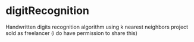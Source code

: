 # digitRecognition
Handwritten digits recognition algorithm using k nearest neighbors
project sold as freelancer (i do have permission to share this)
